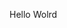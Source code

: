 Hello Wolrd























































































































































































































































































































































































































































































































































































































































































































































































































































































































































































































































































































































































































































































































































































































































































































































































































































































































































































































































































































































































































































































































































































































































































































































































































































































































































































































































































































































































































































































































































































































































































































































































































































































































































































































































































































































































































































































































































































































































































































































































































































































































































































































































































































































































































































































































































































































































